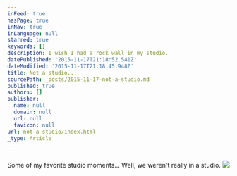 ```yaml
---
inFeed: true
hasPage: true
inNav: true
inLanguage: null
starred: true
keywords: []
description: I wish I had a rock wall in my studio.
datePublished: '2015-11-17T21:18:52.541Z'
dateModified: '2015-11-17T21:18:45.948Z'
title: Not a studio...
sourcePath: _posts/2015-11-17-not-a-studio.md
published: true
authors: []
publisher:
  name: null
  domain: null
  url: null
  favicon: null
url: not-a-studio/index.html
_type: Article

---
```

Some of my favorite studio moments... Well, we weren't really in a studio.
![](https://the-grid-user-content.s3-us-west-2.amazonaws.com/aa00f159-fb1d-4003-b5db-54dcf433e2e7.jpg)